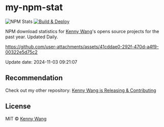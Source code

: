 my-npm-stat
===

![NPM Stats](https://img.shields.io/endpoint?url=https://raw.githubusercontent.com/jaywcjlove/my-npm-stat/main/data/badge.json)
[![Build & Deploy](https://github.com/jaywcjlove/my-npm-stat/actions/workflows/ci.yml/badge.svg)](https://github.com/jaywcjlove/my-npm-stat/actions/workflows/ci.yml)

NPM download statistics for [Kenny Wang](https://www.npmjs.com/~wcjiang)'s opens source projects for the past year. Updated Daily.

https://github.com/user-attachments/assets/41cddae0-292f-470d-a4f9-00322e5d75c2

Update date: <!--GAMFC-->2024-11-03 09:21:07<!--GAMFC-END-->

## Recommendation

Check out my other repository: [Kenny Wang is Releasing & Contributing](https://github.com/jaywcjlove/releases/)

## License

MIT © [Kenny Wang](https://github.com/jaywcjlove)